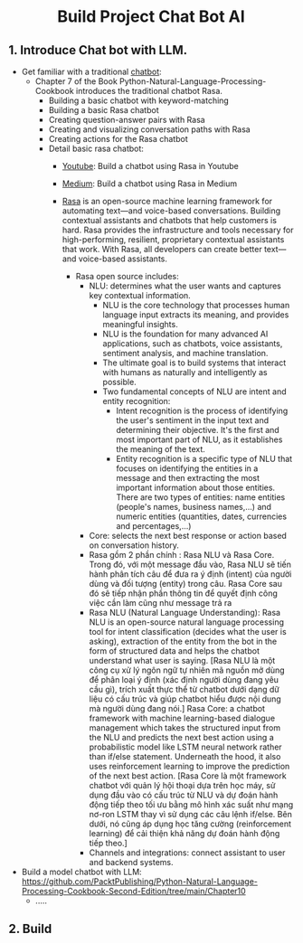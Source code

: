 # <p align="center"><strong>Build Project Chat Bot AI</strong></p>

## 1. Introduce Chat bot with LLM.
* Get familiar with a traditional [chatbot](https://github.com/PacktPublishing/Python-Natural-Language-Processing-Cookbook/tree/master/Chapter07): 
  * Chapter 7 of the Book Python-Natural-Language-Processing-Cookbook introduces the traditional chatbot Rasa. 
     * Building a basic chatbot with keyword-matching
     * Building a basic Rasa chatbot
     * Creating question-answer pairs with Rasa
     * Creating and visualizing conversation paths with Rasa
     * Creating actions for the Rasa chatbot
     * Detail basic rasa chatbot:
       * [Youtube](https://www.youtube.com/watch?v=YxQNVe0M7j8&list=PLp9h3aIPyUbZyCUP4ELTaS2ajxKNWaSnU): Build a chatbot using Rasa in Youtube
       * [Medium]( https://medium.com/analytics-vidhya/build-a-chatbot-using-rasa-78406306aa0c): Build a chatbot using Rasa in Medium

       * [Rasa](https://www.techtarget.com/searchenterpriseai/definition/natural-language-understanding-NLU) is an open-source machine learning framework for automating text—and voice-based conversations. Building contextual assistants and chatbots that help customers is hard. Rasa provides the infrastructure and tools necessary for high-performing, resilient, proprietary contextual assistants that work. With Rasa, all developers can create better text—and voice-based assistants.
         * Rasa open source includes:
           * NLU: determines what the user wants and captures key contextual information.
             * NLU is the core technology that processes human language input extracts its meaning, and provides meaningful insights.
             * NLU is the foundation for many advanced AI applications, such as chatbots, voice assistants, sentiment analysis, and machine translation.
             * The ultimate goal is to build systems that interact with humans as naturally and intelligently as possible.
             * Two fundamental concepts of NLU are intent and entity recognition:
               * Intent recognition is the process of identifying the user's sentiment in the input text and determining their objective. It's the first and most important part of NLU, as it establishes the meaning of the text.
               * Entity recognition is a specific type of NLU that focuses on identifying the entities in a message and then extracting the most important information about those entities. There are two types of entities: name entities (people's names, business names,...) and numeric entities (quantities, dates, currencies and percentages,...)
           * Core: selects the next best response or action based on conversation history.
           * Rasa gồm 2 phần chính : Rasa NLU và Rasa Core. Trong đó, với một message đầu vào, Rasa NLU sẽ tiến hành phân tích câu để đưa ra ý định (intent) của người dùng và đối tượng (entity) trong câu. Rasa Core sau đó sẽ tiếp nhận phần thông tin để quyết định công việc cần làm cũng như message trả ra
           * Rasa NLU (Natural Language Understanding): Rasa NLU is an open-source natural language processing tool for intent classification (decides what the user is asking), extraction of the entity from the bot in the form of structured data and helps the chatbot understand what user is saying. [Rasa NLU là một công cụ xử lý ngôn ngữ tự nhiên mã nguồn mở dùng để phân loại ý định (xác định người dùng đang yêu cầu gì), trích xuất thực thể từ chatbot dưới dạng dữ liệu có cấu trúc và giúp chatbot hiểu được nội dung mà người dùng đang nói.] 
Rasa Core: a chatbot framework with machine learning-based dialogue management which takes the structured input from the NLU and predicts the next best action using a probabilistic model like LSTM neural network rather than if/else statement. Underneath the hood,  it also uses reinforcement learning to improve the prediction of the next best action. [Rasa Core là một framework chatbot với quản lý hội thoại dựa trên học máy, sử dụng đầu vào có cấu trúc từ NLU và dự đoán hành động tiếp theo tối ưu bằng mô hình xác suất như mạng nơ-ron LSTM thay vì sử dụng các câu lệnh if/else. Bên dưới, nó cũng áp dụng học tăng cường (reinforcement learning) để cải thiện khả năng dự đoán hành động tiếp theo.] 
           * Channels and integrations: connect assistant to user and backend systems.
* Build a model chatbot with LLM: https://github.com/PacktPublishing/Python-Natural-Language-Processing-Cookbook-Second-Edition/tree/main/Chapter10
  * .....

## 2. Build 
